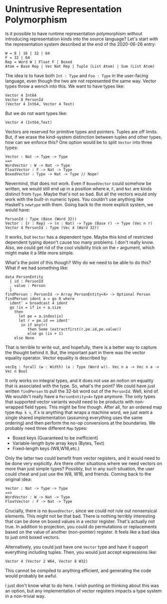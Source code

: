 # Unintrusive Representation Polymorphism

Is it possible to have runtime representation polymorphism without introducing
representation kinds into the source language? Let's start with the
representation system described at the end of the 2020-06-26 entry:

    W = 8 | 16 | 32 | 64
    F = 32 | 64
    Rep = Word W | Float F | Boxed
    Atom = Base Rep | Vec Nat Rep | Tuple (List Atom) | Sum (List Atom)

The idea is to have both `Int : Type` and `Foo : Type` in the user-facing
language, even though the two are not represented the same way. Vector types
throw a wench into this. We want to have types like:

    Vector 4 Int64
    Vector 8 PersonId
    (Vector 4 Int64, Vector 4 Text)

But we do not want types like:

    Vector 4 (Int64,Text)

Vectors are reserved for primitive types and pointers. Tuples are off limits.
But, if we erase the kind-system distinction between tuples and other types,
how can we enforce this? One option would be to split `Vector` into three
types:

    Vector : Nat -> Type -> Type
    ==>
    WordVector : W -> Nat -> Type
    FloatVector : F -> Nat -> Type
    BoxedVector : Type -> Nat -> Type // Nope!

Nevermind, that does not work. Even if `BoxedVector` could somehow be written,
we would still end up in a position where `W`, `F`, and `Nat` are kinds
distinct from `Type`. Maybe that's not so bad. But all the vectors would
only work with the built-in numeric types. You couldn't use anything like
Haskell's `newtype` with them. Going back to the more explicit system, we
would have:

    PersonId : Type (Base (Word 32))
    Vector : {r : Rep} -> (n : Nat) -> Type (Base r) -> Type (Vec n r)
    Vector 4 PersonId : Type (Vec 4 (Word 32))

It works, but `Vector` has a dependent type. Maybe this kind of restricted
dependent typing doesn't cause too many problems. I don't really know. Also,
we could get rid of the cool visibility trick on the `r` argument, which might
make it a little more simple.

What's the point of this though? Why do we need to be able to do this? What
if we had something like:

    data PersonEntity
      { id : PersonId
      , value : Person
      }
    findPerson : PersonId -> Array PersonEntity<4> -> Optional Person
    findPerson ident a = go 0 where
      ident' = broadcast 4 ident
      go !ix = if ix < a.size
        then
          let pe = a.index(ix)
          let r = pe.id == ident'
           in if any(r)
              then Some (extractfirst(r,pe.id,pe.value))
              else go (ix + 1)
        else None

That is terrible to write out, and hopefully, there is a better way to capture
the thought behind it. But, the important part in there was the vector equality
operator. Vector equality is described by:

    vecEq : forall (w : Width) (a : Type (Word w)). Vec n a -> Vec n a -> Vec n Bool

It only works on integral types, and it does not use an notion on equality that
is associated with the type. So, what's the point? We could have just written
`findPerson` to pull the 32-bit word out of the `PersonId`. Well, kind of.
We wouldn't really have a `PersonEntity<4>` type anymore. The only types that
supported vector variants would need to be products with non-wrapped field types.
This might be fine though. After all, for an ordered map type `Map k v`, if
`k` is anything that wraps a machine word, we just want a single shared
implementation (assuming everything uses the same ordering) and then perform
the no-op conversions at the boundaries. We probably need three different
`Map` types:

* Boxed keys (Guaranteed to be inefficient)
* Variable-length byte array keys (Bytes, Text)
* Fixed-length keys (W8,W16,etc.)

Only the latter two could benefit from vector registers, and it would need
to be done very explicitly. Are there other situations where we need vectors
on more than just simple types? Possibly, but in any such situation, the user
could cheat and just use the W8, W16, and friends. Coming back to the original
idea:

    Vector : Nat -> Type -> Type
    ==>
    WordVector : W -> Nat -> Type
    FloatVector : F -> Nat -> Type

Crucially, there is no `BoxedVector`, since we could not rule out nonsensical
elements. This might not be that bad. There is nothing terribly interesting
that can be done on boxed values in a vector register. That's actually not
true. In addition to projection, you could do permutations or replacements
based on the value of another (non-pointer) register. It feels like a bad
idea to just omit boxed vectors.

Alternatively, you could just have one `Vector` type and have it support
everything including tuples. Then, you would just accept expressions like:

    Vector 4 (Vector 2 W64, Vector 8 W32)

This cannot be compiled to anything efficient, and generating the code
would probably be awful.

I just don't know what to do here. I wish punting on thinking about this
was an option, but any implementation of vector registers impacts a
type system in a non-trivial way.
